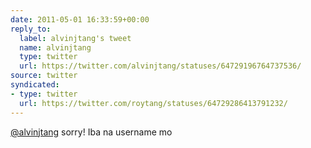 ```yaml
---
date: 2011-05-01 16:33:59+00:00
reply_to:
  label: alvinjtang's tweet
  name: alvinjtang
  type: twitter
  url: https://twitter.com/alvinjtang/statuses/64729196764737536/
source: twitter
syndicated:
- type: twitter
  url: https://twitter.com/roytang/statuses/64729286413791232/
---
```


[@alvinjtang](https://twitter.com/alvinjtang/) sorry! Iba na username mo